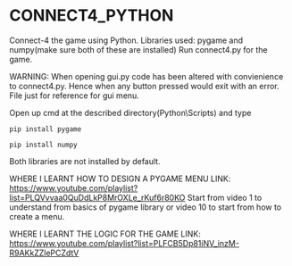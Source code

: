 # CONNECT4_PYTHON
	
Connect-4 the game using Python.
Libraries used: pygame and numpy(make sure both of these are installed)
Run connect4.py for the game.
	
	 
WARNING: When opening gui.py code has been altered with convienience to connect4.py. Hence when any button pressed would exit with an error. File just for reference for gui menu.

Open up cmd at the described directory(Python\Scripts) and type
	
	pip install pygame
		
	pip install numpy

Both libraries are not installed by default.
	
WHERE I LEARNT HOW TO DESIGN A PYGAME MENU
LINK:
https://www.youtube.com/playlist?list=PLQVvvaa0QuDdLkP8MrOXLe_rKuf6r80KO
Start from video 1 to understand from basics of pygame library or video 10 to start from how to create a menu.
	
WHERE I LEARNT THE LOGIC FOR THE GAME
LINK:
https://www.youtube.com/playlist?list=PLFCB5Dp81iNV_inzM-R9AKkZZlePCZdtV

	
